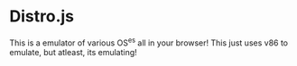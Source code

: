 # Distro.js
This is a emulator of various OS<sup>es</sup> all in your browser! This just uses v86 to emulate, but atleast, its emulating!
